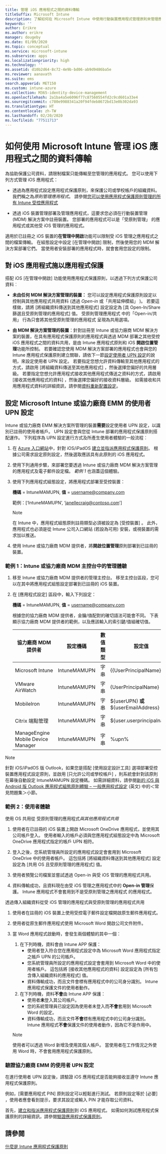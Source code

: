 ```yaml
---
title: 管理 iOS 應用程式之間的資料傳輸
titleSuffix: Microsoft Intune
description: 了解如何在 Microsoft Intune 中使用行動裝置應用程式管理原則來管理應用程式之間的資料傳輸。
keywords: ''
author: Erikre
ms.author: erikre
manager: dougeby
ms.date: 01/09/2020
ms.topic: conceptual
ms.service: microsoft-intune
ms.subservice: apps
ms.localizationpriority: high
ms.technology: ''
ms.assetid: d10b2d64-8c72-4e9b-bd06-ab9d9486ba5e
ms.reviewer: aanavath
ms.suite: ems
search.appverid: MET150
ms.custom: intune-azure
ms.collection: M365-identity-device-management
ms.openlocfilehash: 2a1ba4a5e6096f77c87560554fd2c9cd601a33e4
ms.sourcegitcommit: c780e9988341a20f94fdeb8672bd13e0b302da93
ms.translationtype: HT
ms.contentlocale: zh-TW
ms.lasthandoff: 02/20/2020
ms.locfileid: "77511713"
---
```

# <a name="how-to-manage-data-transfer-between-ios-apps-in-microsoft-intune"></a>如何使用 Microsoft Intune 管理 iOS 應用程式之間的資料傳輸

為協助保護公司資料，請限制檔案只能傳輸至您管理的應用程式。 您可以使用下列方式管理 iOS 應用程式：

- 透過為應用程式設定應用程式保護原則，來保護公司或學校帳戶的組織資料。 我們稱之為*原則管理應用程式*。  請參閱[您可以使用應用程式保護原則管理的所有 Intune 受控應用程式](https://www.microsoft.com/cloud-platform/microsoft-intune-apps)

- 透過 iOS 裝置管理部署及管理應用程式，這要求您必須在行動裝置管理 (MDM) 解決方案中註冊裝置。 您部署的應用程式可以是「受原則管理」  的應用程式或其他受 iOS 管理的應用程式。

適用於已註冊之 iOS 裝置的**在管理中開啟**功能可以限制受 iOS 管理之應用程式之間的檔案傳輸。 在組態設定中設定 [在管理中開啟]  限制，然後使用您的 MDM 解決方案部署它們。  當使用者安裝部署的應用程式時，就會套用您設定的限制。

## <a name="use-app-protection-with-ios-apps"></a>對 iOS 應用程式施以應用程式保護
搭配 iOS [在管理中開啟]  功能使用應用程式保護原則，以透過下列方式保護公司資料︰

- **未由任何 MDM 解決方案管理的裝置：** 您可以設定應用程式保護原則設定以控制與其他應用程式共用資料 (透過 *Open-in* 或「共用延伸模組」  )。  若要這樣做，請將 [將組織資料傳送到其他應用程式]  設定設定為 [具 Open-In/Share 篩選且受原則管理的應用程式]  值。  受原則管理應用程式  中的「Open-in/共用」  行為只會將其他受原則管理的應用程式  呈現為共用選項。 

- **由 MDM 解決方案管理的裝置**：針對註冊至 Intune 或協力廠商 MDM 解決方案的裝置，在具有應用程式保護原則的應用程式與透過 MDM 部署之其他受控 iOS 應用程式之間的資料共用，是由 Intune 應用程式原則和 iOS **開啟位置管理**功能所控制。 若要確認您使用 MDM 解決方案部署的應用程式也會與您的 Intune 應用程式保護原則建立關聯，請依下一節[設定使用者 UPN 設定](data-transfer-between-apps-manage-ios.md#configure-user-upn-setting-for-microsoft-intune-or-third-party-emm)的說明，來設定使用者 UPN 設定。 若要指定您想允許資料傳輸至其他應用程式的方式，請啟用 [將組織資料傳送至其他應用程式]  ，然後選擇您偏好的共用層級。 若要指定您想允許應用程式接收其他應用程式傳送之資料的方式，請啟用 [接收其他應用程式的資料]  ，然後選擇您偏好的接收資料層級。 如需接收和共用應用程式資料的詳細資訊，請參閱[資料重新配置設定](app-protection-policy-settings-ios.md#data-protection)。

## <a name="configure-user-upn-setting-for-microsoft-intune-or-third-party-emm"></a>設定 Microsoft Intune 或協力廠商 EMM 的使用者 UPN 設定
Intune 或協力廠商 EMM 解決方案所管理的裝置**需要**設定使用者 UPN 設定，以識別已註冊的使用者帳戶。 UPN 設定會與您從 Intune 部署的應用程式保護原則搭配運作。 下列程序為 UPN 設定進行方式及所產生使用者體驗的一般流程︰

1. 在 [Azure 入口網站](https://portal.azure.com)中，針對 iOS/iPadOS [建立並指派應用程式保護原則](app-protection-policies.md)。 根據公司需求設定原則設定，然後選取應該具有此原則的 iOS 應用程式。

2. 使用下列通用步驟，來部署您要透過 Intune 或協力廠商 MDM 解決方案管理的應用程式及電子郵件設定檔。 *範例 1* 也涵蓋這個體驗。

3. 使用下列應用程式組態設定，將應用程式部署至受控裝置：

      **機碼** = IntuneMAMUPN, **值** = <username@company.com>

      範例：[‘IntuneMAMUPN’, ‘janellecraig@contoso.com’]
      
     > [!NOTE]
     > 在 Intune 中，應用程式組態原則註冊類型必須被設定為 [受控裝置]  。
     > 此外，應用程式也必須是從 Intune 公司入口網站 (若設為可用) 安裝，或視裝置的需求加以推送。 

4. 使用 Intune 或協力廠商 MDM 提供者，將**開啟位置管理**原則部署到已註冊的裝置。


### <a name="example-1-admin-experience-in-intune-or-third-party-mdm-console"></a>範例 1：Intune 或協力廠商 MDM 主控台中的管理體驗

1. 移至 Intune 或協力廠商 MDM 提供者的管理主控台。 移至主控台區段，您可以在其中將應用程式組態設定部署到已註冊的 iOS 裝置。

2. 在 [應用程式設定] 區段中，輸入下列設定：

   **機碼** = IntuneMAMUPN, **值** = <username@company.com>

   根據您的協力廠商 MDM 提供者，金鑰/值配對的確切語法可能會不同。 下表顯示協力廠商 MDM 提供者的範例，以及應該輸入的索引鍵/值組確切值。

   |協力廠商 MDM 提供者| 設定機碼 | 數值類型 | 設定值|
   | ------- | ---- | ---- | ---- |
   |Microsoft Intune| IntuneMAMUPN | 字串 | {{UserPrincipalName}}|
   |VMware AirWatch| IntuneMAMUPN | 字串 | {UserPrincipalName}|
   |MobileIron | IntuneMAMUPN | 字串 | ${userUPN} **或** ${userEmailAddress} |
   |Citrix 端點管理 | IntuneMAMUPN | 字串 | ${user.userprincipalname} |
   |ManageEngine Mobile Device Manager | IntuneMAMUPN | 字串 | %upn% |

> [!NOTE]  
> 針對 iOS/iPadOS 版 Outlook，如果您是搭配 [使用設定設計工具] 選項部署受控裝置應用程式設定原則，並啟用 [只允許公司或學校帳戶]  ，則系統會針對該原則在幕後自動設定 IntuneMAMUPN 設定機碼。 如需詳細資料，請參閱[新的 iOS 與 Android 版 Outlook 應用程式組態原則體驗 – 一般應用程式設定](https://techcommunity.microsoft.com/t5/Intune-Customer-Success/New-Outlook-for-iOS-and-Android-App-Configuration-Policy/ba-p/370481) \(英文\) 中的＜常見問題集＞小節。 


### <a name="example-2-end-user-experience"></a>範例 2：使用者體驗

使用 OS 共用從  受原則管理的應用程式*與其他應用程式共用*

1. 使用者在已註冊的 iOS 裝置上開啟 Microsoft OneDrive 應用程式，並使用其公司帳戶登入。  使用者輸入的帳戶必須與您應用程式組態設定中為 Microsoft OneDrive 應用程式指定的帳戶 UPN 相符。

2. 登入之後，您系統管理員所設定的應用程式設定會套用到 Microsoft OneDrive 中的使用者帳戶。  這包括將 [將組織資料傳送到其他應用程式]  設定設定為 [共用 OS 且受原則管理的應用程式]  值。

3. 使用者預覽公司檔案並嘗試透過 Open-in 與受 iOS 管理的應用程式共用。  

4. 資料傳輸成功，且資料現在由受 iOS 管理之應用程式中的 **Open-in 管理**保護。  Intune 應用程式不會套用到不是受原則管理之應用程式  的應用程式。

透過傳入組織資料從受 iOS 管理的應用程式與受原則管理的應用程式共用   

1. 使用者在註冊的 iOS 裝置上使用受控電子郵件設定檔開啟原生郵件應用程式。  

1. 使用者從原生郵件應用程式使用 Microsoft Word 開啟公司文件附件。

1. 當 Word 應用程式啟動時，會發生兩個體驗的其中一個：
   1. 在下列時機，資料會由 Intune APP 保護：
      - 使用者登入符合您在應用程式設定中為 Microsoft Word 應用程式指定之帳戶 UPN 的公司帳戶。 
      - 您系統管理員所設定的應用程式設定會套用到 Microsoft Word 中的使用者帳戶。  這包括將 [接收其他應用程式的資料]  設定設定為 [所有包含傳入組織資料的應用程式]  值。
      - 資料傳輸成功，而且文件會標有應用程式中的公司身分識別。  Intune 應用程式保護文件的使用者動作。
   1. 在下列時機，資料**不會**由 Intune APP 保護：
      - 使用者**未**登入其公司帳戶。
      - 您的系統管理員已設定因為使用者未登入而**不會**套用到 Microsoft Word 的設定。
      - 資料傳輸成功，而且文件**不會**標有應用程式中的公司身分識別。  Intune 應用程式**不會**保護文件的使用者動作，因為它不是作用中。

    > [!NOTE]
    > 使用者可以透過 Word 新增及使用其個人帳戶。 當使用者在工作情況之外使用 Word 時，不會套用應用程式保護原則。 

### <a name="validate-user-upn-setting-for-third-party-emm"></a>驗證協力廠商 EMM 的使用者 UPN 設定

在進行使用者 UPN 設定後，請驗證 iOS 應用程式是否能夠接收並遵守 Intune 應用程式保護原則。

例如，[需要應用程式 PIN]  原則設定可以輕鬆進行測試。 若原則設定等於 [必要]  ，使用者應會看到提示，要求其設定或輸入 PIN 才能存取公司資料。

首先，[建立和指派應用程式保護原則](app-protection-policies.md)到 iOS 應用程式。 如需如何測試應用程式保護原則的詳細資訊，請參閱[驗證應用程式保護原則](app-protection-policies-validate.md)。


## <a name="see-also"></a>請參閱
[什麼是 Intune 應用程式保護原則](app-protection-policy.md)
